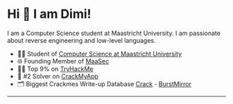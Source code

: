 
# Hi 👋 I am Dimi! 
I am a Computer Science student at Maastricht University. I am passionate about reverse engineering and low-level languages.
- 🧑‍🎓 Student of [Computer Science at Maastricht University](https://curriculum.maastrichtuniversity.nl/education/bachelor/computer-science)
- 🌐 Founding Member of [MaaSec](https://github.com/MaaSecLab)
- 🧑‍💻 Top 9% on [TryHackMe](https://tryhackme.com/r/p/johnnnathan)
- 👾 #2 Solver on [CrackMyApp](https://crackmy.app/leaderboard)
- 🗂️ Biggest Crackmes Write-up Database [Crack](https://github.com/johnnnathan/Crack) - [BurstMirror](https://johnnnathan.github.io/BurstMirror/)
---
